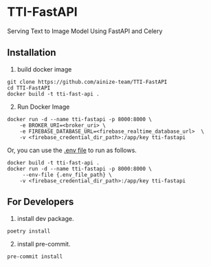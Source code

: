 # TTI-FastAPI

Serving Text to Image Model Using FastAPI and Celery

## Installation
1. build docker image
```shell
git clone https://github.com/ainize-team/TTI-FastAPI
cd TTI-FastAPI
docker build -t tti-fast-api .
```

2. Run Docker Image
```
docker run -d --name tti-fastapi -p 8000:8000 \
    -e BROKER_URI=<broker_uri> \
    -e FIREBASE_DATABASE_URL=<firebase_realtime_database_url>  \
    -v <firebase_credential_dir_path>:/app/key tti-fastapi
```

Or, you can use the [.env file](./.env.sample) to run as follows.

```shell
docker build -t tti-fast-api .
docker run -d --name tti-fastapi -p 8000:8000 \
     --env-file {.env_file_path} \
    -v <firebase_credential_dir_path>:/app/key tti-fastapi
```

## For Developers

1. install dev package.

```shell
poetry install
```

2. install pre-commit.

```shell
pre-commit install
```

